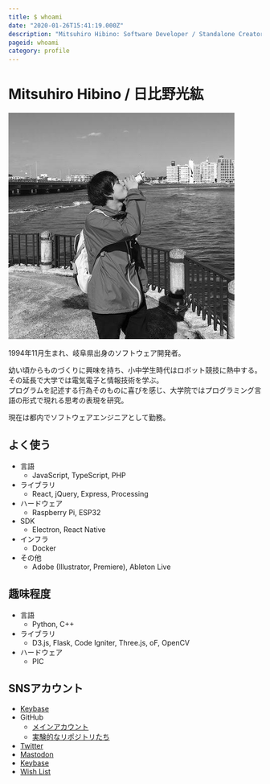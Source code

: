 ```yaml
---
title: $ whoami
date: "2020-01-26T15:41:19.000Z"
description: "Mitsuhiro Hibino: Software Developer / Standalone Creator."
pageid: whoami
category: profile
---
```


# Mitsuhiro Hibino / 日比野光紘

![著者近影](./2018-11.jpg "著者近影")

1994年11月生まれ、岐阜県出身のソフトウェア開発者。

幼い頃からものづくりに興味を持ち、小中学生時代はロボット競技に熱中する。その延長で大学では電気電子と情報技術を学ぶ。  
プログラムを記述する行為そのものに喜びを感じ、大学院ではプログラミング言語の形式で現れる思考の表現を研究。

現在は都内でソフトウェアエンジニアとして勤務。  

## よく使う

- 言語
  - JavaScript, TypeScript, PHP
- ライブラリ
  - React, jQuery, Express, Processing
- ハードウェア
  - Raspberry Pi, ESP32
- SDK
  - Electron, React Native
- インフラ
  - Docker
- その他
  - Adobe (Illustrator, Premiere), Ableton Live

## 趣味程度

- 言語
  - Python, C++
- ライブラリ
  - D3.js, Flask, Code Igniter, Three.js, oF, OpenCV
- ハードウェア
  - PIC

## SNSアカウント

- [Keybase](https://keybase.io/nasustim)
- GitHub
    - [メインアカウント](https://github.com/nasustim)
    - [実験的なリポジトリたち](https://github.com/playground-nasustim)
- [Twitter](https://twitter.com/nasustim)
- [Mastodon](https://connect.nasustim.com)
- [Keybase](https://keybase.io/nasustim)
- [Wish List](http://amzn.asia/hHtLxGV)